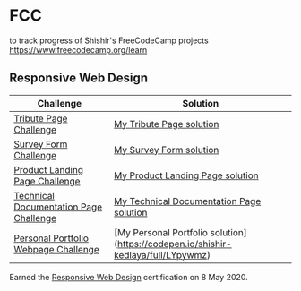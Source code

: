# FCC
to track progress of Shishir's FreeCodeCamp projects
https://www.freecodecamp.org/learn

## Responsive Web Design

|Challenge|Solution|
|---|---|
|[Tribute Page Challenge](https://www.freecodecamp.org/learn/responsive-web-design/responsive-web-design-projects/build-a-tribute-page)|[My Tribute Page solution](https://codepen.io/shishir-kedlaya/pen/RwNBQpP)|
|[Survey Form Challenge](https://www.freecodecamp.org/learn/responsive-web-design/responsive-web-design-projects/build-a-survey-form)|[My Survey Form solution](https://codepen.io/shishir-kedlaya/pen/NWPLRWJ)|
|[Product Landing Page Challenge](https://www.freecodecamp.org/learn/responsive-web-design/responsive-web-design-projects/build-a-product-landing-page)|[My Product Landing Page solution](https://codepen.io/shishir-kedlaya/pen/zYxMzpe)|
|[Technical Documentation Page Challenge](https://www.freecodecamp.org/learn/responsive-web-design/responsive-web-design-projects/build-a-technical-documentation-page)|[My Technical Documentation Page solution](https://codepen.io/shishir-kedlaya/pen/RwWRaBJ)|
|[Personal Portfolio Webpage Challenge](https://www.freecodecamp.org/learn/responsive-web-design/responsive-web-design-projects/build-a-personal-portfolio-webpage)|[My Personal Portfolio solution] (https://codepen.io/shishir-kedlaya/full/LYpywmz)|

Earned the [Responsive Web Design](https://www.freecodecamp.org/certification/fccc63db9b2-fd95-4d87-86c6-b336dc622fc8/responsive-web-design) certification on 8 May 2020.
